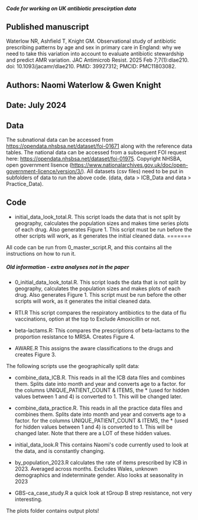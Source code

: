 ##### Code for working on UK antibiotic prescirption data ########## 

## Published manuscript
Waterlow NR, Ashfield T, Knight GM. Observational study of antibiotic prescribing patterns by age and sex in primary care in England: why we need to take this variation into account to evaluate antibiotic stewardship and predict AMR variation. JAC Antimicrob Resist. 2025 Feb 7;7(1):dlae210. doi: 10.1093/jacamr/dlae210. PMID: 39927312; PMCID: PMC11803082.

## Authors: Naomi Waterlow & Gwen Knight
## Date: July 2024

## Data
The subnational data can be accessed from https://opendata.nhsbsa.net/dataset/foi-01671 along with the reference data tables. The national data can be accessed from a subsequent FOI request here: https://opendata.nhsbsa.net/dataset/foi-01975. Copyright NHSBA, open government lisence (https://www.nationalarchives.gov.uk/doc/open-government-licence/version/3/). All datasets (csv files) need to be put in subfolders of data to run the above code. (data, data > ICB_Data and data > Practice_Data).

## Code 
- initial_data_look_total.R. This script loads the data that is not split by geography, calculates the population sizes and makes time series plots of each drug. Also generates Figure 1. This script must be run before the other scripts will work, as it generates the initial cleaned data. 
=======

All code can be run from 0_master_script.R, and this contains all the instructions on how to run it.


##### Old information - extra analyses not in the paper

- 0_initial_data_look_total.R. This script loads the data that is not split by geography, calculates the population sizes and makes plots of each drug. Also generates Figure 1. This script must be run before the other scripts will work, as it generates the initial cleaned data. 


- RTI.R This script compares the respiratory antibiotics to the data of flu vaccinations, option at the top to Exclude Amoxicillin or not. 

- beta-lactams.R: This compares the prescriptions of beta-lactams to the proportion resistance to MRSA. Creates Figure 4. 

- AWARE.R This assigns the aware classifications to the drugs and creates Figure 3. 

The following scripts use the geographically split data: 

- combine_data_ICB.R. This reads in all the ICB data files and combines them. Splits date into month and year and converts age to a factor. for the columns UNIQUE_PATIENT_COUNT & ITEMS, the * (used for hidden values between 1 and 4) is converted to 1. This will be changed later.

- combine_data_practice.R. This reads in all the practice data files and combines them. Splits date into month and year and converts age to a factor. for the columns UNIQUE_PATIENT_COUNT & ITEMS, the * (used for hidden values between 1 and 4) is converted to 1. This will be changed later. Note that there are a LOT of these hidden values.

- initial_data_look.R This contains Naomi's code currently used to look at the data, and is constantly changing.

- by_population_2023.R calculates the rate of items prescribed by ICB in 2023. Averaged across months. Excludes Wales, unknown demographics and indeterminate gender.
Also looks at seasonality in 2023

- GBS-ca_case_study.R a quick look at tGroup B strep resistance, not very interesting.

  





The plots folder contains output plots! 
